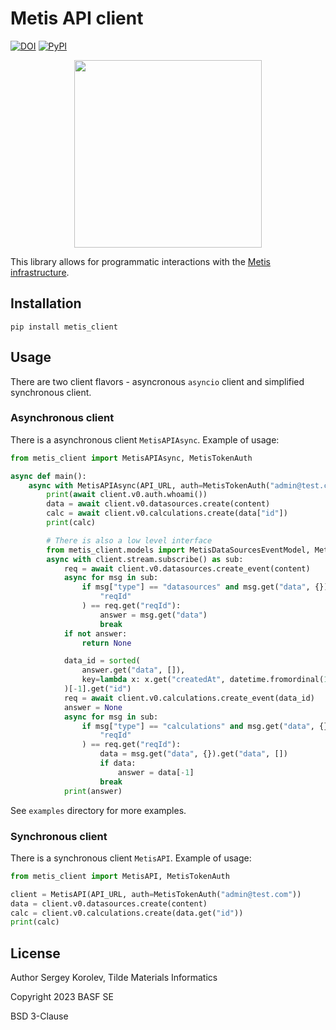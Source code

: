 # Metis API client

[![DOI](https://zenodo.org/badge/563802198.svg)](https://doi.org/10.5281/zenodo.7693569)
[![PyPI](https://img.shields.io/pypi/v/metis_client.svg?style=flat)](https://pypi.org/project/metis-client)

<p align="center"><img src="https://github.com/tilde-lab/metis.science/blob/master/src/assets/img/metis.svg" width="300" height="300" /></p>

This library allows for programmatic interactions with the [Metis infrastructure](https://metis.science).

## Installation

`pip install metis_client`

## Usage

There are two client flavors - asyncronous `asyncio` client
and simplified synchronous client.

### Asynchronous client

There is a asynchronous client `MetisAPIAsync`. Example of usage:

```python
from metis_client import MetisAPIAsync, MetisTokenAuth

async def main():
    async with MetisAPIAsync(API_URL, auth=MetisTokenAuth("admin@test.com")) as client:
        print(await client.v0.auth.whoami())
        data = await client.v0.datasources.create(content)
        calc = await client.v0.calculations.create(data["id"])
        print(calc)

        # There is also a low level interface
        from metis_client.models import MetisDataSourcesEventModel, MetisCalculationsEventModel
        async with client.stream.subscribe() as sub:
            req = await client.v0.datasources.create_event(content)
            async for msg in sub:
                if msg["type"] == "datasources" and msg.get("data", {}).get(
                    "reqId"
                ) == req.get("reqId"):
                    answer = msg.get("data")
                    break
            if not answer:
                return None

            data_id = sorted(
                answer.get("data", []),
                key=lambda x: x.get("createdAt", datetime.fromordinal(1)),
            )[-1].get("id")
            req = await client.v0.calculations.create_event(data_id)
            answer = None
            async for msg in sub:
                if msg["type"] == "calculations" and msg.get("data", {}).get(
                    "reqId"
                ) == req.get("reqId"):
                    data = msg.get("data", {}).get("data", [])
                    if data:
                        answer = data[-1]
                    break
            print(answer)
```

See `examples` directory for more examples.

### Synchronous client

There is a synchronous client `MetisAPI`. Example of usage:

```python
from metis_client import MetisAPI, MetisTokenAuth

client = MetisAPI(API_URL, auth=MetisTokenAuth("admin@test.com"))
data = client.v0.datasources.create(content)
calc = client.v0.calculations.create(data.get("id"))
print(calc)
```

## License

Author Sergey Korolev, Tilde Materials Informatics

Copyright 2023 BASF SE

BSD 3-Clause
